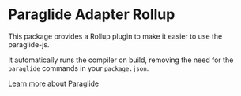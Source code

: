 
# Paraglide Adapter Rollup

This package provides a Rollup plugin to make it easier to use the paraglide-js.

It automatically runs the compiler on build, removing the 
need for the `paraglide` commands in your `package.json`.

[Learn more about Paraglide](https://github.com/inlang/monorepo/tree/main/inlang/source-code/paraglide/paraglide-js)
